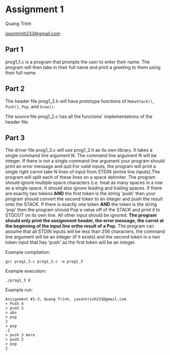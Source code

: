 # Assignment 1

Quang Trinh

jasontrinh233@gmail.com

## Part 1

prog1_1.c is a program that prompts the user to enter their name. The program will then take 
in their full name and print a greeting to them using their full name.

## Part 2

The header file prog1_2.h will have prototype functions of `MakeStack()`, `Push()`, `Pop`, and `Grow()`.

The source file prog1_2.c has all the functions' implementations of the header file.

## Part 3

The driver file prog1_3.c will use prog1_2.h as its own library. It takes a single command line argument N. The command line argument N will be integer. If there is 
not a single command line argument your program should print an error message and quit.For valid inputs, the program will print a single right carrot take N lines of input from STDIN (entire line inputs).The program will split each of these lines on a space delimiter. The program should ignore multiple space characters (i.e. treat as many spaces in a row as a single space. It should also ignore leading and trailing spaces.
If there are exactly two tokens **AND** the first token is the string 'push' then your 
program should convert the second token to an integer and push the result onto the STACK. If there is exactly one token **AND** the token is the string 'pop' then the program should Pop a value off of the STACK and print it to STDOUT on its own line. All other input should be ignored. **The program should only print the assignment header, the error message, the carrot at the beginning of the input line orthe result of a Pop.** The program can assume that all STDIN inputs will be less than 256 characters, the 
command line argument will be an integer (if it exists) and the second token in a two token input that has 'push' as the first token will be an integer.

Example compilation:
```
gcc prog1_3.c prog1_2.c -o prog1_3
```

Example execution:
```
./prog1_3 8
```

Example run:
```
Assignment #1-3, Quang Trinh, jasontrinh233@gmail.com
> Push 4
> push 2
> abs
> pop
2
> pop
-1
> push 3 more
> push 2
> pop
2
```


